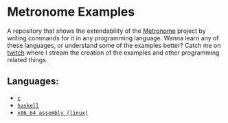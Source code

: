 # Metronome Examples

A repository that shows the extendability of the [Metronome](https://github.com/TM35-Metronome) project
by writing commands for it in any programming language. Wanna learn any of these languages, or understand some of the examples better? Catch me on [twitch](https://www.twitch.tv/komarispaghetti) where I stream the creation of the examples and other programming related things.

## Languages:
* [`c`](c/main.c)
* [`haskell`](haskell/Main.hs)
* [`x86_64 assembly (linux)`](x86_64/rand_starters.asm)
